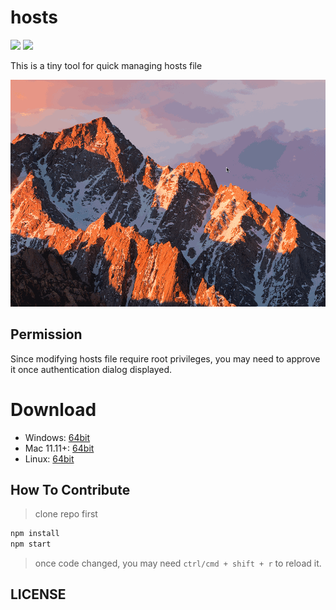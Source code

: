 hosts
====================

![](https://img.shields.io/badge/hosts-2.0.3-blue.svg)
![][david-url]

This is a tiny tool for quick managing hosts file


![](./docs/img/preview.gif)

## Permission ##

Since modifying hosts file require root privileges, you may need to approve it once authentication dialog displayed.


# Download ##

* Windows: [64bit](https://github.com/leftstick/hosts-high/releases/download/2.0.3/hosthigh-2.0.3-win64.zip)
* Mac 11.11+: [64bit](https://github.com/leftstick/hosts-high/releases/download/2.0.3/hosthigh-2.0.3-darwin.zip)
* Linux: [64bit](https://github.com/leftstick/hosts-high/releases/download/2.0.3/hosthigh-2.0.3-linux.zip)


## How To Contribute ##

>clone repo first

```bash
npm install
npm start
```

>once code changed, you may need `ctrl/cmd + shift + r` to reload it.


## LICENSE ##

[MIT License]: (https://raw.githubusercontent.com/leftstick/hosts-high/master/LICENSE)
[david-url]: https://david-dm.org/leftstick/hosts-high.png
